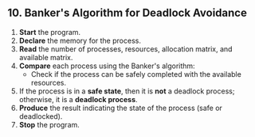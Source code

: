 ## 10. Banker's Algorithm for Deadlock Avoidance

1. **Start** the program.
2. **Declare** the memory for the process.
3. **Read** the number of processes, resources, allocation matrix, and available matrix.
4. **Compare** each process using the Banker's algorithm:
   - Check if the process can be safely completed with the available resources.
5. If the process is in a **safe state**, then it is **not** a deadlock process; otherwise, it is a **deadlock process**.
6. **Produce** the result indicating the state of the process (safe or deadlocked).
7. **Stop** the program.
